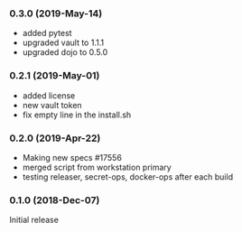 ### 0.3.0 (2019-May-14)
 * added pytest
 * upgraded vault to 1.1.1
 * upgraded dojo to 0.5.0

### 0.2.1 (2019-May-01)
 * added license
 * new vault token
 * fix empty line in the install.sh

### 0.2.0 (2019-Apr-22)

 * Making new specs \#17556
 * merged script from workstation primary
 * testing releaser, secret-ops, docker-ops after each build

### 0.1.0 (2018-Dec-07)

Initial release
